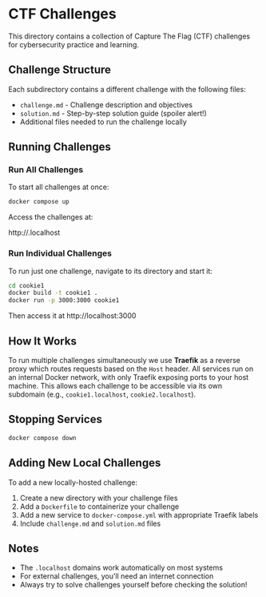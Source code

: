 # CTF Challenges

This directory contains a collection of Capture The Flag (CTF) challenges for cybersecurity practice and learning.

## Challenge Structure

Each subdirectory contains a different challenge with the following files:

- `challenge.md` - Challenge description and objectives
- `solution.md` - Step-by-step solution guide (spoiler alert!)
- Additional files needed to run the challenge locally

## Running Challenges

### Run All Challenges

To start all challenges at once:

```bash
docker compose up
```

Access the challenges at:

http://<challenge-name>.localhost

### Run Individual Challenges

To run just one challenge, navigate to its directory and start it:

```bash
cd cookie1
docker build -t cookie1 .
docker run -p 3000:3000 cookie1
```

Then access it at http://localhost:3000

## How It Works

To run multiple challenges simultaneously we use **Traefik** as a reverse proxy which routes requests based on the `Host` header. All services run on an internal Docker network, with only Traefik exposing ports to your host machine. This allows each challenge to be accessible via its own subdomain (e.g., `cookie1.localhost`, `cookie2.localhost`).

## Stopping Services

```bash
docker compose down
```

## Adding New Local Challenges

To add a new locally-hosted challenge:

1. Create a new directory with your challenge files
2. Add a `Dockerfile` to containerize your challenge
3. Add a new service to `docker-compose.yml` with appropriate Traefik labels
4. Include `challenge.md` and `solution.md` files

## Notes

- The `.localhost` domains work automatically on most systems
- For external challenges, you'll need an internet connection
- Always try to solve challenges yourself before checking the solution!
